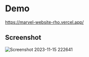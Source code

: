 # Demo

https://marvel-website-rho.vercel.app/

## Screenshot
![Screenshot 2023-11-15 222641](https://github.com/jabaaq/Marvel-Website/assets/113661042/f953c036-0dbb-4036-8b5d-7c9ab0ef539a)


